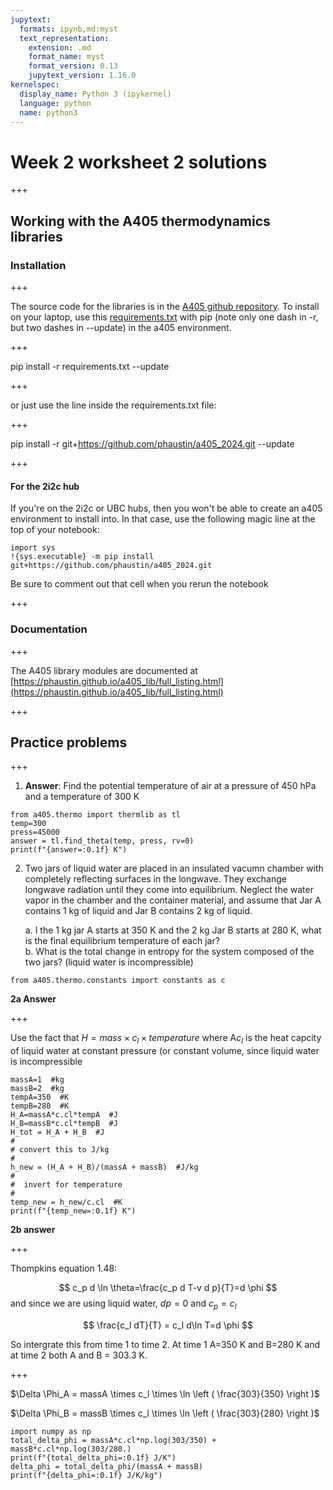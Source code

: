 ```yaml
---
jupytext:
  formats: ipynb,md:myst
  text_representation:
    extension: .md
    format_name: myst
    format_version: 0.13
    jupytext_version: 1.16.0
kernelspec:
  display_name: Python 3 (ipykernel)
  language: python
  name: python3
---
```


# Week 2 worksheet 2 solutions

+++

## Working with the A405 thermodynamics libraries

### Installation

+++

The source code for the libraries is in the [A405 github repository](https://github.com/phaustin/a405_2024/tree/main/src/a405).  To install on your laptop, use this [requirements.txt](https://www.dropbox.com/scl/fi/j7bg8p1hha8d21itoj1i0/requirements.txt?rlkey=g3ovng95fpw1skex969i81o76&dl=0) with pip  (note only one dash in -r, but two dashes in --update) in the a405 environment.

+++

   pip install -r requirements.txt --update

+++

or just use the line inside the requirements.txt file:

+++

   pip install -r git+https://github.com/phaustin/a405_2024.git --update

+++

#### For the 2i2c hub

If  you're on the 2i2c or UBC hubs, then you won't be able to create an a405 environment to install into.  In that case, use the following magic line at the top of your notebook:

```{code-cell} ipython3
import sys
!{sys.executable} -m pip install git+https://github.com/phaustin/a405_2024.git
```

Be sure to comment out that cell when you rerun the notebook

+++

### Documentation

+++

The A405 library modules are documented at [https://phaustin.github.io/a405_lib/full_listing.html](https://phaustin.github.io/a405_lib/full_listing.html)

+++

## Practice problems

+++

1)  **Answer**: Find the potential temperature of air at a pressure of 450 hPa and a temperature of 300 K

```{code-cell} ipython3
from a405.thermo import thermlib as tl
temp=300
press=45000
answer = tl.find_theta(temp, press, rv=0)
print(f"{answer=:0.1f} K")
```

2. Two jars of liquid water are placed in an insulated vacumn chamber with completely reflecting surfaces in the longwave.  They exchange longwave radiation until they come into equilibrium.  Neglect the water vapor in the chamber and the container material, and assume that Jar A contains 1 kg of liquid and Jar B contains 2 kg of liquid.

    a. I the 1 kg jar A starts at 350 K and the 2 kg Jar B starts at 280 K, what is the final equilibrium temperature of each jar?  
    b. What is the total change in entropy for the system composed of the two jars?  (liquid water is incompressible)

```{code-cell} ipython3
from a405.thermo.constants import constants as c
```

**2a Answer**

+++

Use the fact that $H = mass \times c_l \times temperature$
where A$c_l$ is the heat capcity of liquid water at constant pressure (or constant volume, since liquid water is incompressible

```{code-cell} ipython3
massA=1  #kg
massB=2  #kg
tempA=350  #K
tempB=280  #K
H_A=massA*c.cl*tempA  #J
H_B=massB*c.cl*tempB  #J
H_tot = H_A + H_B  #J
#
# convert this to J/kg
#
h_new = (H_A + H_B)/(massA + massB)  #J/kg
#
#  invert for temperature
#
temp_new = h_new/c.cl  #K
print(f"{temp_new=:0.1f} K")
```

**2b answer**

+++

Thompkins equation 1.48:

$$
c_p d \ln \theta=\frac{c_p d T-v d p}{T}=d \phi
$$
and since we are using liquid water, $dp=0$ and $c_p = c_l$

$$
\frac{c_l dT}{T} = c_l d\ln T=d \phi
$$

So intergrate this from time 1 to time 2.  At time 1 A=350 K and B=280 K and at time 2 both A and B = 303.3 K.  

+++

$\Delta \Phi_A = massA \times c_l \times \ln \left ( \frac{303}{350} \right )$

$\Delta \Phi_B = massB \times c_l \times \ln \left ( \frac{303}{280} \right )$

```{code-cell} ipython3
import numpy as np
total_delta_phi = massA*c.cl*np.log(303/350) + massB*c.cl*np.log(303/280.)
print(f"{total_delta_phi=:0.1f} J/K")
delta_phi = total_delta_phi/(massA + massB)
print(f"{delta_phi=:0.1f} J/K/kg")
```

```{code-cell} ipython3

```
